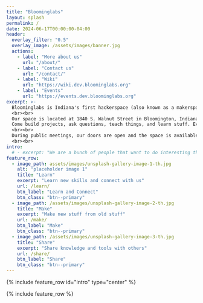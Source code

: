 ```yaml
---
title: "Bloominglabs"
layout: splash
permalink: /
date: 2024-06-17T00:00:00-04:00
header:
  overlay_filter: "0.5"
  overlay_image: /assets/images/banner.jpg
  actions:
    - label: "More about us"
      url: "/about/"
    - label: "Contact us"
      url: "/contact/"
    - label: "Wiki"
      url: "https://wiki.dev.bloominglabs.org"
    - label: "Events"
      url: "https://events.dev.bloominglabs.org"
excerpt: >-
  Bloominglabs is Indiana's first hackerspace (also known as a makerspace). We are a group of people who rent a shared workshop where we can build projects both collectively and individually.
  <br><br>
  Our space is located at 1840 S. Walnut Street in Bloomington, Indiana. We are open to the public Wednesday evenings from 7:00 PM until 10:00 PM. Our open hours are family friendly.
  Come build projects, ask questions, teach things, and learn stuff. Everyone is welcome!
  <br><br>
  During public meetings, our doors are open and the space is available for anyone to use. There is no fee to use the space while it is open to the public, and only a few (clearly-marked) tools require payment to use. We also have many parts and materials that have been donated and are free to be used. If you have any questions, please ask any member and they can help you find the answer.
  <br><br>
intro: 
  # - excerpt: "We are a bunch of people that want to do interesting things and explore the world and technology around us. Expression of this interest takes at least as many forms as we have members, and often employs an amalgam of found and newly-constructed hardware and/or open-source and self-authored software components, but may be as simple as screwing some pieces of wood together to make a useful tool we don't have yet.<br><br>Bloominglabs was forged from the Bloomington Hackerspace Initiative and the former IU Robotics Club.<br><br>A hackerspace is a physical location where people can share resources for their own creative pursuits. It's also a resource where people can come in off the street and advance their own knowledge. In urban locations it can often be hard to find places to weld/build/make noise and keep projects on-going without having to tear down and put-up your work each evening. With a hacker space people can work on their projects and not worry about annoying their neighbors or spouses. The social aspect is also an incredibly important component. Having people to bounce ideas off of and discuss your projects with when you get stuck is a great thing."
feature_row:
  - image_path: assets/images/unsplash-gallery-image-1-th.jpg
    alt: "placeholder image 1"
    title: "Learn"
    excerpt: "Learn new skills and connect with us"
    url: /learn/
    btn_label: "Learn and Connect"
    btn_class: "btn--primary"
  - image_path: /assets/images/unsplash-gallery-image-2-th.jpg
    title: "Make"
    excerpt: "Make new stuff from old stuff"
    url: /make/
    btn_label: "Make"
    btn_class: "btn--primary"
  - image_path: /assets/images/unsplash-gallery-image-3-th.jpg
    title: "Share"
    excerpt: "Share knowledge and tools with others"
    url: /share/
    btn_label: "Share"
    btn_class: "btn--primary"
---
```


{% include feature_row id="intro" type="center" %}

{% include feature_row %}